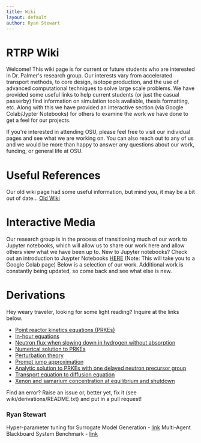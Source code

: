 ```yaml
---
title: Wiki
layout: default
author: Ryan Stewart
---
```


# RTRP Wiki

Welcome!
This wiki page is for current or future students who are interested in Dr. Palmer's research group.
Our interests vary from accelerated transport methods, to core design, isotope production, and the use of advanced computational techniques to solve large scale problems.
We have provided some useful links to help current students (or just the casual passerby) find information on simulation tools available, thesis formatting, etc.
Along with this we have provided an interactive section (via Google Colab/Jypter Notebooks) for others to examine the work we have done to get a feel for our projects.

If you're interested in attending OSU, please feel free to visit our individual pages and see what we are working on.
You can also reach out to any of us and we would be more than happy to answer any questions about our work, funding, or general life at OSU.

# Useful References

Our old wiki page had some useful information, but mind you, it may be a bit out of date...
[Old Wiki](./old_wiki/index.md)


# Interactive Media

Our research group is in the process of transitioning much of our work to Jupyter notebooks, which will allow us to share our work here and allow others view what we have been up to.
New to Jupyter notebooks? 
Check out an introduction to Juypter Notebooks [HERE](https://colab.research.google.com/github/ryanstwrt/osu-transport/blob/gh-pages/users/stewryan/juypter_intro.ipynb) (Note: This will take you to a Google Colab page)
Below is a selection of our work.
Additional work is constantly being updated, so come back and see what else is new.

# Derivations

Hey weary traveler, looking for some light reading? Inquire at the links below. 
* <a href="derivations/prkes/prkes.pdf" download>Point reactor kinetics equations (PRKEs)</a>
* <a href="derivations/in-hour-equation/in-hour-equation.pdf" download>In-hour equations</a>
* <a href="derivations/neutrons-slowing-down/neutrons-slowing-down.pdf" download>Neutron flux when slowing down in hydrogen without absorption</a>
* <a href="derivations/numerical-soln-to-prkes/numerical-soln-toprkes.pdf" download>Numerical solution to PRKEs</a>
* <a href="derivations/perturbation-theory/perturbation-theory.pdf" download>Perturbation theory</a>
* <a href="derivations/prompt-jump-approx/prompt-jump-approx.pdf" download>Prompt jump approximation</a>
* <a href="derivations/soln-to-prkes-one-dnp-group/soln-to-prkes-one-dnp-group.pdf" download>Analytic solution to PRKEs with one delayed neutron precursor group</a>
* <a href="derivations/transport-to-diffusion/transport-to-diffusion.pdf" download>Transport equation to diffusion equation</a>
* <a href="derivations/xenon-and-samarium/xenon-and-samarium.pdf" download>Xenon and samarium concentration at equilibrium and shutdown</a>

Find an error? Raise an issue or, better yet, fix it (see wiki/derivations/README.txt) and put in a pull request!

### Ryan Stewart

Hyper-parameter tuning for Surrogate Model Generation - [link](https://github.com/ryanstwrt/surrogate_modeling/blob/master/Surrogate_Model_Hyper_Parameter_Study.ipynb)
Multi-Agent Blackboard System Benchmark - [link](https://github.com/ryanstwrt/multi_agent_blackboard_system/blob/master/test/bb_benchmark.ipynb)
